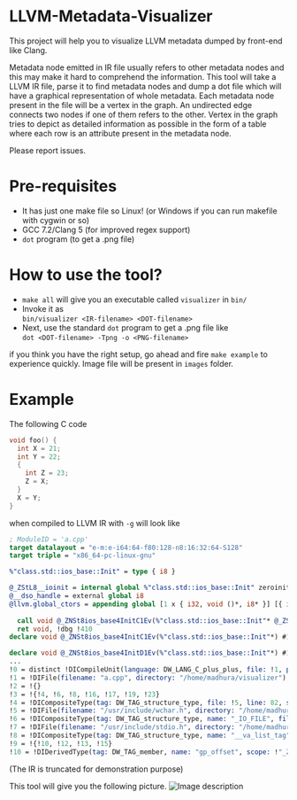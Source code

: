 # LLVM-Metadata-Visualizer
This project will help you to visualize LLVM metadata dumped by front-end like Clang. 

Metadata node emitted in IR file usually refers to other metadata nodes and this may make it hard to comprehend the information. This tool will take a LLVM IR file, parse it to find metadata nodes and dump a dot file which will have a graphical representation of whole metadata. Each metadata node present in the file will be a vertex in the graph. An undirected edge connects two nodes if one of them refers to the other. Vertex in the graph tries to depict as detailed information as possible in the form of a table where each row is an attribute present in the metadata node.

Please report issues.

# Pre-requisites
* It has just one make file so Linux! (or Windows if you can run makefile with cygwin or so)
* GCC 7.2/Clang 5 (for improved regex support)
* `dot` program (to get a .png file)

# How to use the tool?
* `make all` will give you an executable called `visualizer` in `bin/`
* Invoke it as   
`bin/visualizer <IR-filename> <DOT-filename>`
* Next, use the standard `dot` program to get a .png file like     
`dot <DOT-filename> -Tpng -o <PNG-filename>`

if you think you have the right setup, go ahead and fire `make example` to experience quickly.
Image file will be present in `images` folder.

# Example
The following C code 

```C++
void foo() {
  int X = 21;
  int Y = 22;
  {
    int Z = 23;
    Z = X;
  }
  X = Y;
}
```
when compiled to LLVM IR with `-g` will look like 

```llvm
; ModuleID = 'a.cpp'
target datalayout = "e-m:e-i64:64-f80:128-n8:16:32:64-S128"
target triple = "x86_64-pc-linux-gnu"

%"class.std::ios_base::Init" = type { i8 }

@_ZStL8__ioinit = internal global %"class.std::ios_base::Init" zeroinitializer, align 1
@__dso_handle = external global i8
@llvm.global_ctors = appending global [1 x { i32, void ()*, i8* }] [{ i32, void ()*, i8* } { i32 65535, void ()* @_GLOBAL__sub_I_a.cpp, i8* null }]
                                                                                                                                                                              ; Function Attrs: uwtable                                                                                                                                                     define internal void @__cxx_global_var_init() #0 section ".text.startup" !dbg !37 {
  call void @_ZNSt8ios_base4InitC1Ev(%"class.std::ios_base::Init"* @_ZStL8__ioinit), !dbg !410                                                                                  %1 = call i32 @__cxa_atexit(void (i8*)* bitcast (void (%"class.std::ios_base::Init"*)* @_ZNSt8ios_base4InitD1Ev to void (i8*)*), i8* getelementptr inbounds (%"class.std::ios_base::Init", %"class.std::ios_base::Init"* @_ZStL8__ioinit, i32 0, i32 0), i8* @__dso_handle) #2, !dbg !411
  ret void, !dbg !410                                                                                                                                                         }                                                                                                                                                                             
declare void @_ZNSt8ios_base4InitC1Ev(%"class.std::ios_base::Init"*) #1

declare void @_ZNSt8ios_base4InitD1Ev(%"class.std::ios_base::Init"*) #1
...
!0 = distinct !DICompileUnit(language: DW_LANG_C_plus_plus, file: !1, producer: "clang version 3.8.0-2ubuntu4 (tags/RELEASE_380/final)", isOptimized: false, runtimeVersion: 0, emissionKind: 1, enums: !2, retainedTypes: !3, subprograms: !36, globals: !46, imports: !48)
!1 = !DIFile(filename: "a.cpp", directory: "/home/madhura/visualizer")
!2 = !{}
!3 = !{!4, !6, !8, !16, !17, !19, !23}
!4 = !DICompositeType(tag: DW_TAG_structure_type, file: !5, line: 82, size: 64, align: 32, flags: DIFlagFwdDecl, identifier: "_ZTS11__mbstate_t")
!5 = !DIFile(filename: "/usr/include/wchar.h", directory: "/home/madhura/visualizer")
!6 = !DICompositeType(tag: DW_TAG_structure_type, name: "_IO_FILE", file: !7, line: 44, flags: DIFlagFwdDecl, identifier: "_ZTS8_IO_FILE")
!7 = !DIFile(filename: "/usr/include/stdio.h", directory: "/home/madhura/visualizer")
!8 = !DICompositeType(tag: DW_TAG_structure_type, name: "__va_list_tag", file: !1, size: 192, align: 64, elements: !9, identifier: "_ZTS13__va_list_tag")
!9 = !{!10, !12, !13, !15}
!10 = !DIDerivedType(tag: DW_TAG_member, name: "gp_offset", scope: !"_ZTS13__va_list_tag", file: !1, baseType: !11, size: 32, align: 32)

```
(The IR is truncated for demonstration purpose)

This tool will give you the following picture.
![Image description](https://user-images.githubusercontent.com/4083456/33067905-a0085b78-ced5-11e7-8295-f1fef3648c0f.png)




